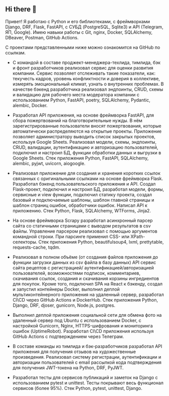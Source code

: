 ## Hi there 👋
Привет!
Я работаю с Python и его библиотеками, с фреймворками Django, DRF, Flask, FastAPI, с СУБД (PostgreSQL, Sqlite3) и API (Telegram, ЯП, Google). Имею навыки работы с Git, nginx, Docker, SQLAlchemy, DBeaver, Postman, GitHub Actions.

С проектами представленными ниже можно ознакомится на GitHub по ссылкам.

- С командой в составе проджект-менеджера-техлида, тимлида, бэк и фронт разработчиков реализовал сервис для оценки развития компании. Сервис позволяет отслеживать такие показатели, как: текучесть кадров, уровень конфликтности и доверия в коллективе, измерять эмоциональный климат, узнать о внутренних проблемах. В качестве бэкенд разработчика реализовал эндпоинты, CRUD, схемы и валидацию для рабочего места модератора компании с использованием Python, FastAPI, poetry, SQLAlchemy, Pydantic, alembic, Docker.

- Разработал API приложения, на основе фреймворка FastAPI, для сбора пожертвований на благотворительные нужды. В нём зарегистрированные пользователи вносят пожертвования, которые автоматически распределяются на открытые проекты. Приложение позволяет администратору выводить список закрытых проектов, используя Google Sheets. Реализовал модели, схемы, эндпоинты, CRUD, валидации, аутентификацию и авторизацию пользователей, подключил и настроил БД, функции обработки данных и выгрузки в Google Sheets. Стек приложения Python, FastAPI, SQLAlchemy, alembic, pyjwt, uvicorn, aiogoogle.

- Реализовал приложение для создания и хранения коротких ссылок связанных с оригинальными ссылками на основе фреймворка Flask. Разработал бэкенд пользовательского приложения и API. Создал Flask-проект, подключил и настроил БД, разработал модели, формы, сервисные и view функции, подключил статику проекта, создал базовый и подключаемые шаблоны, шаблон главной страницы и шаблон страниц ошибок, обработчики ошибок. Написал API к приложению. Стек Python, Flask, SQLAlchemy, WTForms, Jinja2.

- На основе фреймворка Scrapy разработал асинхронный парсер сайта со статичными страницами с выводом результатов в csv файлы. Управление парсером реализовал с помощью аргументов командной строки. При парсинге применил CSS- или XPath-селекторы. Стек приложения Python, beautifulsoup4, lxml, prettytable, requests-cache, tqdm.

- Реализовал в полном объёме (от создания файлов приложения до функции загрузки данных из csv файла в базу данных) API сервис сайта рецептов с регистрацией/ аутентификацией/авторизацией пользователей, возможностями подписок, комментариев, скачивания ссылок, создания и скачивания корзины ингредиентов для покупок. Кроме того, подключил SPA на React к бэкенду, создал и запустил контейнеры Docker, выполнил деплой мультиконтейнерного приложения на удаленный сервер, разработал CI\CD через GitHub Actions и DockerHub. Стек приложения Python, Django, DRF, djoser, gunicorn, Node.js, postgres.

- Выполнил деплой приложения социальной сети для обмена фото на удаленный сервер под Ubuntu с использованием Docker, с настройкой Gunicorn, Nginx, HTTPS-шифрования и мониторинга ошибок (UptimeRobot). Разработал CI\CD приложения используя GitHub Actions с подтверждением через Телеграм.

- В составе команды из тимлида и бэк-разработчиков разработал API приложения для получения отзывов на художественные произведения. Реализовал систему регистрации, аутентификации и авторизации пользователей с email рассылкой кода подтверждения для получения JWT-токена на Python, DRF, PyJWT.

- Разработал тесты для сервисов публикаций и заметок на Django с использованием pytest и unittest. Тесты покрывают весь функционал сервисов (более 95%). Стек Python, pytest, unittest, Django.
